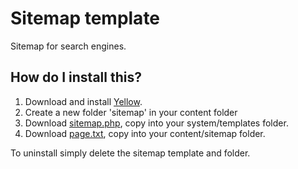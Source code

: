Sitemap template
================

Sitemap for search engines.

How do I install this?
----------------------
1. Download and install [Yellow](https://github.com/markseu/yellowcms/).  
2. Create a new folder 'sitemap' in your content folder
3. Download [sitemap.php](sitemap.php?raw=true), copy into your system/templates folder.  
4. Download [page.txt](page.txt?raw=true),  copy into your content/sitemap folder.

To uninstall simply delete the sitemap template and folder.